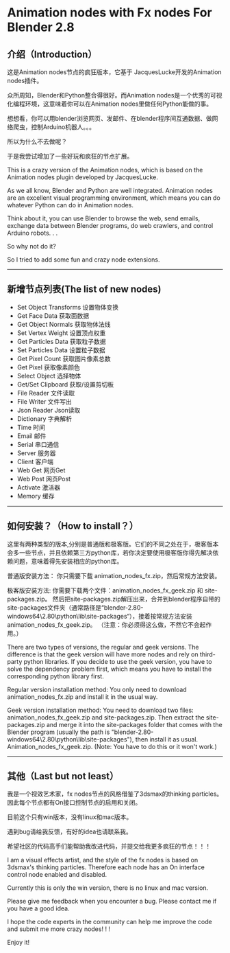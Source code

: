 # Animation nodes with Fx nodes For Blender 2.8

## 介绍（Introduction）

这是Animation nodes节点的疯狂版本，它基于 JacquesLucke开发的Animation nodes插件。

众所周知，Blender和Python整合得很好。而Animation nodes是一个优秀的可视化编程环境，这意味着你可以在Animation nodes里做任何Python能做的事。

想想看，你可以用blender浏览网页、发邮件、在blender程序间互通数据、做网络爬虫，控制Arduino机器人。。。

所以为什么不去做呢？

于是我尝试增加了一些好玩和疯狂的节点扩展。



This is a crazy version of the Animation nodes, which is based on the Animation nodes plugin developed by JacquesLucke.

As we all know, Blender and Python are well integrated. Animation nodes are an excellent visual programming environment, which means you can do whatever Python can do in Animation nodes.

Think about it, you can use Blender to browse the web, send emails, exchange data between Blender programs, do web crawlers, and control Arduino robots. . .

So why not do it?

So I tried to add some fun and crazy node extensions.

------

## 新增节点列表(The list of new nodes)

- Set Object Transforms	设置物体变换
- Get Face Data	获取面数据
- Get Object Normals	获取物体法线
- Set Vertex Weight	设置顶点权重
- Get Particles Data	获取粒子数据
- Set Particles Data	设置粒子数据
- Get Pixel Count	获取图片像素总数
- Get Pixel	获取像素颜色
- Select Object	选择物体
- Get/Set Clipboard	获取/设置剪切板
- File Reader	文件读取
- File Writer	文件写出
- Json Reader	Json读取
- Dictionary	字典解析
- Time	时间
- Email	邮件
- Serial	串口通信
- Server	服务器
- Client	客户端
- Web Get	网页Get
- Web Post	网页Post
- Activate	激活器
- Memory	缓存

------

## 如何安装？（How to install？）

这里有两种类型的版本,分别是普通版和极客版。它们的不同之处在于，极客版本会多一些节点，并且依赖第三方python库，若你决定要使用极客版你得先解决依赖问题，意味着得先安装相应的python库。

普通版安装方法：
你只需要下载 animation_nodes_fx.zip，然后常规方法安装。

极客版安装方法:
你需要下载两个文件：animation_nodes_fx_geek.zip 和 site-packages.zip。
然后把site-packages.zip解压出来，合并到blender程序自带的site-packages文件夹（通常路径是“blender-2.80-windows64\2.80\python\lib\site-packages“），接着按常规方法安装animation_nodes_fx_geek.zip。
（注意：你必须得这么做，不然它不会起作用。）



There are two types of versions, the regular and geek versions. The difference is that the geek version will have more nodes and rely on third-party python libraries. If you decide to use the geek version, you have to solve the dependency problem first, which means you have to install the corresponding python library first.

Regular version installation method:
You only need to download animation_nodes_fx.zip and install it in the usual way.

Geek version installation method:
You need to download two files: animation_nodes_fx_geek.zip and site-packages.zip.
Then extract the site-packages.zip and merge it into the site-packages folder that comes with the Blender program (usually the path is "blender-2.80-windows64\2.80\python\lib\site-packages"), then install it as usual. Animation_nodes_fx_geek.zip.
(Note: You have to do this or it won't work.)

------

## 其他（Last but not least）

我是一个视效艺术家，fx nodes节点的风格借鉴了3dsmax的thinking particles。因此每个节点都有On接口控制节点的启用和关闭。

目前这个只有win版本，没有linux和mac版本。

遇到bug请给我反馈，有好的idea也请联系我。

希望社区的代码高手们能帮助我改进代码，并提交给我更多疯狂的节点！！！



I am a visual effects artist, and the style of the fx nodes is based on 3dsmax's thinking particles. Therefore each node has an On interface control node enabled and disabled.

Currently this is only the win version, there is no linux and mac version.

Please give me feedback when you encounter a bug. Please contact me if you have a good idea.

I hope the code experts in the community can help me improve the code and submit me more crazy nodes! ! !

Enjoy it!
